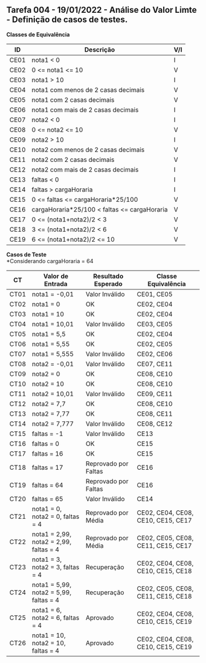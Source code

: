 ## Tarefa 004 - 19/01/2022 - Análise do Valor Limte - Definição de casos de testes.

**Classes de Equivalência**

|  ID  |           Descrição                          | V/I |
|--|----|---|
| CE01 | nota1 < 0                                    | I   |
| CE02 | 0 <= nota1 <= 10                             | V   |
| CE03 | nota1 > 10                                   | I   |
| CE04 | nota1 com menos de 2 casas decimais          | V   |
| CE05 | nota1 com 2 casas decimais                   | V   |
| CE06 | nota1 com mais de 2 casas decimais           | I   |
| CE07 | nota2 < 0                                    | I   |
| CE08 | 0 <= nota2 <= 10                             | V   |
| CE09 | nota2 > 10                                   | I   |
| CE10 | nota2 com menos de 2 casas decimais          | V   |
| CE11 | nota2 com 2 casas decimais                   | V   |
| CE12 | nota2 com mais de 2 casas decimais           | I   |
| CE13 | faltas < 0                                   | I   |
| CE14 | faltas > cargaHoraria                        | I   |
| CE15 | 0 <= faltas <= cargaHoraria*25/100           | V   |
| CE16 | cargaHoraria*25/100 < faltas <= cargaHoraria | V   |
| CE17 | 0 <= (nota1+nota2)/2 < 3                     | V   |
| CE18 | 3 <= (nota1+nota2)/2 < 6                     | V   |
| CE19 | 6 <= (nota1+nota2)/2 <= 10                   | V   |



**Casos de Teste** <br/>
*Considerando cargaHoraria = 64

|  CT  |          Valor de Entrada              |  Resultado Esperado  |        Classe Equivalência         |
|--|---|---|---|
| CT01 | nota1 = -0,01                          | Valor Inválido       | CE01, CE05                         |
| CT02 | nota1 = 0                              | OK                   | CE02, CE04                         |
| CT03 | nota1 = 10                             | OK                   | CE02, CE04                         |
| CT04 | nota1 = 10,01                          | Valor Inválido       | CE03, CE05                         |
| CT05 | nota1 = 5,5                            | OK                   | CE02, CE04                         |
| CT06 | nota1 = 5,55                           | OK                   | CE02, CE05                         |
| CT07 | nota1 = 5,555                          | Valor Inválido       | CE02, CE06                         |
| CT08 | nota2 = -0,01                          | Valor Inválido       | CE07, CE11                         |
| CT09 | nota2 = 0                              | OK                   | CE08, CE10                         |
| CT10 | nota2 = 10                             | OK                   | CE08, CE10                         |
| CT11 | nota2 = 10,01                          | Valor Inválido       | CE09, CE11                         |
| CT12 | nota2 = 7,7                            | OK                   | CE08, CE10                         |
| CT13 | nota2 = 7,77                           | OK                   | CE08, CE11                         |
| CT14 | nota2 = 7,777                          | Valor Inválido       | CE08, CE12                         |
| CT15 | faltas = -1                            | Valor Inválido       | CE13                               |
| CT16 | faltas = 0                             | OK                   | CE15                               |
| CT17 | faltas = 16                            | OK                   | CE15                               |
| CT18 | faltas = 17                            | Reprovado por Faltas | CE16                               |
| CT19 | faltas = 64                            | Reprovado por Faltas | CE16                               |
| CT20 | faltas = 65                            | Valor Inválido       | CE14                               |
| CT21 | nota1 = 0, nota2 = 0, faltas = 4       | Reprovado por Média  | CE02, CE04, CE08, CE10, CE15, CE17 |
| CT22 | nota1 = 2,99, nota2 = 2,99, faltas = 4 | Reprovado por Média  | CE02, CE05, CE08, CE11, CE15, CE17 |
| CT23 | nota1 = 3, nota2 = 3, faltas = 4       | Recuperação 	       | CE02, CE04, CE08, CE10, CE15, CE18 |
| CT24 | nota1 = 5,99, nota2 = 5,99, faltas = 4 | Recuperação          | CE02, CE05, CE08, CE11, CE15, CE18 |
| CT25 | nota1 = 6, nota2 = 6, faltas = 4       | Aprovado             | CE02, CE04, CE08, CE10, CE15, CE19 |
| CT26 | nota1 = 10, nota2 = 10, faltas = 4     | Aprovado             | CE02, CE04, CE08, CE10, CE15, CE19 |


